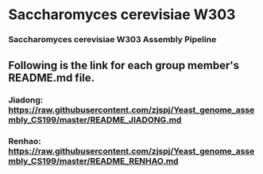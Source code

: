 # Saccharomyces cerevisiae W303 
### Saccharomyces cerevisiae W303 Assembly Pipeline
## Following is the link for each group member's README.md file.
### Jiadong: https://raw.githubusercontent.com/zjspj/Yeast_genome_assembly_CS199/master/README_JIADONG.md
### Renhao: https://raw.githubusercontent.com/zjspj/Yeast_genome_assembly_CS199/master/README_RENHAO.md

